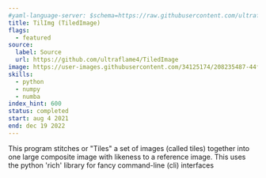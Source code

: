 ```yaml
---
#yaml-language-server: $schema=https://raw.githubusercontent.com/ultraflame4/ultraflame4.github.io/v6-dev/public/schema-attributes.json
title: TilImg (TiledImage)
flags:
  - featured
source:
  label: Source
  url: https://github.com/ultraflame4/TiledImage
image: https://user-images.githubusercontent.com/34125174/208235487-44f5e641-e6eb-453a-a9db-25d93a093782.png
skills:
  - python
  - numpy
  - numba
index_hint: 600
status: completed
start: aug 4 2021
end: dec 19 2022
---
```

This program stitches or "Tiles" a set of images (called tiles) together into one large composite image with likeness to a reference image.
This uses the python 'rich' library for fancy command-line (cli) interfaces